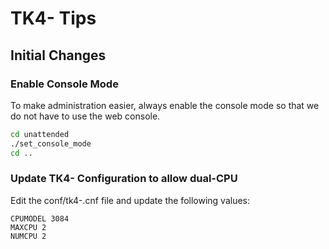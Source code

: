 # TK4- Tips
## Initial Changes
### Enable Console Mode
To make administration easier, always enable the console mode so that we do not have to use the web console.
```bash
cd unattended
./set_console_mode
cd ..
```
### Update TK4- Configuration to allow dual-CPU
Edit the conf/tk4-.cnf file and update the following values:

```
CPUMODEL 3084
MAXCPU 2
NUMCPU 2
```
